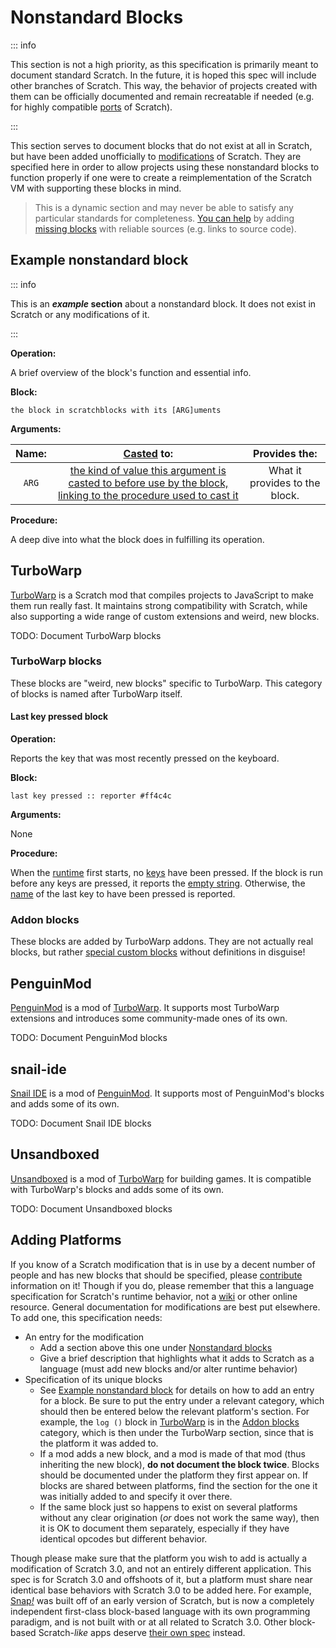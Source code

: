 # Nonstandard Blocks

::: info

This section is not a high priority, as this specification is primarily meant to document standard Scratch. In the future, it is hoped this spec will include other branches of Scratch. This way, the behavior of projects created with them can be officially documented and remain recreatable if needed (e.g. for highly compatible [ports](https://en.wikipedia.org/wiki/Porting) of Scratch).

:::

This section serves to document blocks that do not exist at all in Scratch, but have been added unofficially to [modifications](/concepts/ideas/#mod) of Scratch. They are specified here in order to allow projects using these nonstandard blocks to function properly if one were to create a reimplementation of the Scratch VM with supporting these blocks in mind.

> This is a dynamic section and may never be able to satisfy any particular standards for completeness. [You can help](/intro/#contributing) by adding [missing blocks](/todo/#todo-blocks) with reliable sources (e.g. links to source code).

## Example nonstandard block

::: info

This is an ***example* section** about a nonstandard block. It does not exist in Scratch or any modifications of it.

:::

**Operation:**

A brief overview of the block's function and essential info.

**Block:**

```sb
the block in scratchblocks with its [ARG]uments
```

**Arguments:**

| Name: | [Casted](/concepts/logic/#casting) to:                                                                                                    | Provides the:                  |
|:-----:|:-------------------------------------------------------------------------------------------------------------------------:|:------------------------------:|
| `ARG` | [the kind of value this argument is casted to before use by the block, linking to the procedure used to cast it](/concepts/values/) | What it provides to the block. |

**Procedure:**

A deep dive into what the block does in fulfilling its operation.

## TurboWarp

[TurboWarp](https://turbowarp.org/) is a Scratch mod that compiles projects to JavaScript to make them run really fast. It maintains strong compatibility with Scratch, while also supporting a wide range of custom extensions and weird, new blocks.

TODO: Document TurboWarp blocks

### TurboWarp blocks

These blocks are "weird, new blocks" specific to TurboWarp. This category of blocks is named after TurboWarp itself.

#### Last key pressed block

**Operation:**

Reports the key that was most recently pressed on the keyboard.

**Block:**

```sb
last key pressed :: reporter #ff4c4c
```

**Arguments:**

None

**Procedure:**

When the [runtime](/concepts/ideas/#runtime) first starts, no [keys](/concepts/values/#key) have been pressed. If the block is run before any keys are pressed, it reports the [empty string](/concepts/values/#empty-string). Otherwise, the [name](/concepts/values/#name) of the last key to have been pressed is reported.

### Addon blocks

These blocks are added by TurboWarp addons. They are not actually real blocks, but rather [special custom blocks](/palette/standard/#special-custom-blocks) without definitions in disguise!

## PenguinMod

[PenguinMod](https://penguinmod.com/) is a mod of [TurboWarp](#turbowarp). It supports most TurboWarp extensions and introduces some community-made ones of its own.

TODO: Document PenguinMod blocks

## snail-ide

[Snail IDE](https://snail-ide.js.org/) is a mod of [PenguinMod](#penguinmod). It supports most of PenguinMod's blocks and adds some of its own.

TODO: Document Snail IDE blocks

## Unsandboxed

[Unsandboxed](https://alpha.unsandboxed.org/#0) is a mod of [TurboWarp](#turbowarp) for building games. It is compatible with TurboWarp's blocks and adds some of its own.

TODO: Document Unsandboxed blocks

## Adding Platforms

If you know of a Scratch modification that is in use by a decent number of people and has new blocks that should be specified, please [contribute](/intro/#contributing) information on it! Though if you do, please remember that this a language specification for Scratch's runtime behavior, not a [wiki](https://scratch-wiki.info/) or other online resource. General documentation for modifications are best put elsewhere. To add one, this specification needs:

* An entry for the modification
  * Add a section above this one under [Nonstandard blocks](#nonstandard-blocks)
  * Give a brief description that highlights what it adds to Scratch as a language (must add new blocks and/or alter runtime behavior)
* Specification of its unique blocks
  * See [Example nonstandard block](#example-nonstandard-block) for details on how to add an entry for a block. Be sure to put the entry under a relevant category, which should then be entered below the relevant platform's section. For example, the `log ()` block in [TurboWarp](#turbowarp) is in the [Addon blocks](#addon-blocks) category, which is then under the TurboWarp section, since that is the platform it was added to.
  * If a mod adds a new block, and a mod is made of that mod (thus inheriting the new block), **do not document the block twice**. Blocks should be documented under the platform they first appear on. If blocks are shared between platforms, find the section for the one it was initially added to and specify it over there.
  * If the same block just so happens to exist on several platforms without any clear origination (*or* does not work the same way), then it is OK to document them separately, especially if they have identical opcodes but different behavior.

Though please make sure that the platform you wish to add is actually a modification of Scratch 3.0, and not an entirely different application. This spec is for Scratch 3.0 and offshoots of it, but a platform must share near identical base behaviors with Scratch 3.0 to be added here. For example, [Snap&zwj;*!*](https://snap.berkeley.edu/) was built off of an early version of Scratch, but is now a completely independent first-class block-based language with its own programming paradigm, and is not built with or at all related to Scratch 3.0. Other block-based Scratch-*like* apps deserve [their own spec](https://snap.berkeley.edu/snap/help/SnapManual.pdf) instead.
